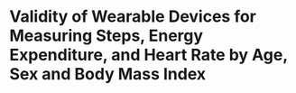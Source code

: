 # Validity of Wearable Devices for Measuring Steps, Energy Expenditure, and Heart Rate by Age, Sex and Body Mass Index
